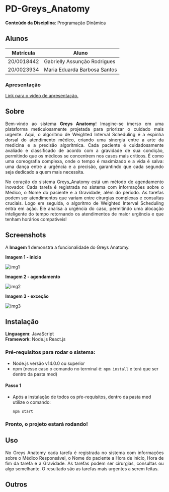 # PD-Greys_Anatomy 

**Conteúdo da Disciplina**: Programação Dinâmica<br>

## Alunos
|Matrícula | Aluno |
| -- | -- |
| 20/0018442  |  Gabrielly Assunção Rodrigues |
| 20/0023934|  Maria Eduarda Barbosa Santos |

### Apresentação

[Link para o vídeo de apresentação.]()

## Sobre

<p align="justify">
Bem-vindo ao sistema <b>Greys Anatomy</b>! Imagine-se imerso em uma plataforma meticulosamente projetada para priorizar o cuidado mais urgente. Aqui, o algoritmo de Weighted Interval Scheduling é a espinha dorsal do atendimento médico, criando uma sinergia entre a arte da medicina e a precisão algorítmica. Cada paciente é cuidadosamente avaliado e classificado de acordo com a gravidade de sua condição, permitindo que os médicos se concentrem nos casos mais críticos. É como uma coreografia complexa, onde o tempo é maximizado e a vida é salva: uma dança entre a urgência e a precisão, garantindo que cada segundo seja dedicado a quem mais necessita.
</p>
<p align="justify">
No coração do sistema Greys_Anatomy está um método de agendamento inovador. Cada tarefa é registrada no sistema com informações sobre o Médico, o Nome do paciente e a Gravidade, além do período. As tarefas podem ser atendimentos que variam entre cirurgias complexas e consultas cruciais. Logo em seguida, o algoritmo de Weighted Interval Scheduling entra em ação. Ele analisa a urgência do caso, permitindo uma alocação inteligente do tempo retornando os atendimentos de maior urgência e que tenham horários compatíveis!
</p>


## Screenshots

A **Imagem 1** demonstra a funcionalidade do Greys Anatomy. 

**Imagem 1 - inicio** 

![img1]()

**Imagem 2 - agendamento**

![img2]()

**Imagem 3 - exceção**

![img3]()

## Instalação 
**Linguagem**: JavaScript<br>
**Framework**: Node.js React.js<br>

### Pré-requisitos para rodar o sistema:

- Node.js versão v14.0.0 ou superior <br>
- npm (nesse caso o comando no terminal é: ```npm install``` e terá que ser dentro da pasta med)

#### Passo 1

- Após a instalação de todos os pŕe-requisitos, dentro da pasta med utilize o comando:
  ```
  npm start
  
### Pronto, o projeto estará rodando!

## Uso 

<p align="justify">
No Greys Anatomy cada tarefa é registrada no sistema com informações sobre o Médico Responsável, o Nome do paciente a Hora de início, Hora de fim da tarefa e a Gravidade. As tarefas podem ser cirurgias, consultas ou algo semelhante. O resultado são as tarefas mais urgentes a serem feitas. 
</p>

## Outros




